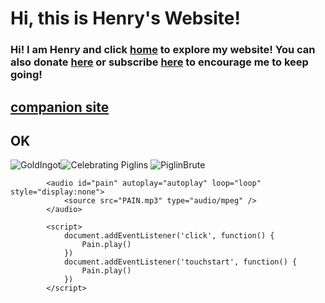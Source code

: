 # Hi, this is Henry's Website!
### Hi! I am Henry and click [home](https://henrypersonalweb.github.io/home/) to explore my website! You can also donate [here](https://henrypersonalweb.github.io/donations/) or subscribe [here](https://henrypersonalweb.github.io/subscribe/) to encourage me to keep going!


## [companion site](https://qqiumax.github.io/)
## OK

![GoldIngot](https://henrypersonalweb.github.io/pictures/goldingot.gif)![Celebrating Piglins](https://henrypersonalweb.github.io/pictures/piglin.gif) ![PiglinBrute](https://henrypersonalweb.github.io/pictures/piglinbrute.gif)

			<audio id="pain" autoplay="autoplay" loop="loop" style="display:none">
				<source src="PAIN.mp3" type="audio/mpeg" />
			</audio>

			<script>
				document.addEventListener('click', function() {
					Pain.play()
				})
				document.addEventListener('touchstart', function() {
					Pain.play()
				})
			</script>

<script>
       document .addEventListener('click', function() {
               Pain.play()


